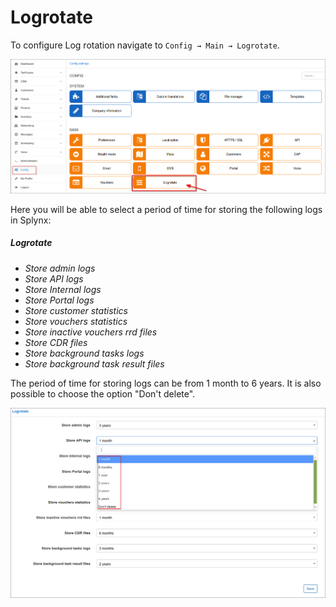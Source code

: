 Logrotate
========

To configure Log rotation navigate to `Config → Main → Logrotate`.

![](main_menu.png)


Here you will be able to select a period of time for storing the following logs in Splynx:

##### Logrotate
* *Store admin logs*
* *Store API logs*
* *Store Internal logs*
* *Store Portal logs*
* *Store customer statistics*
* *Store vouchers statistics*
* *Store inactive vouchers rrd files*
* *Store CDR files*
* *Store background tasks logs*
* *Store background task result files*

The period of time for storing logs can be from 1 month to 6 years. It is also possible to choose the option "Don't delete".

![](period.png)

